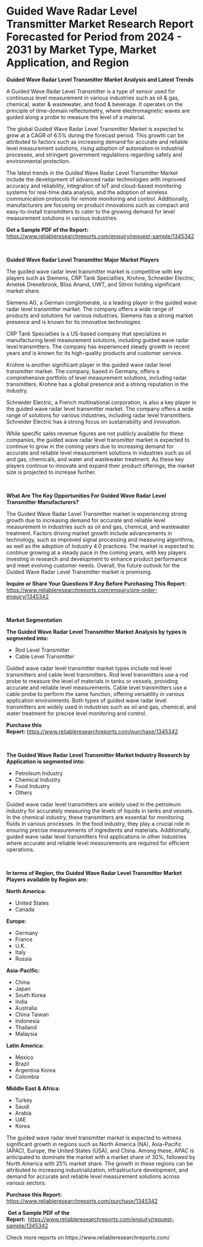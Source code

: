 <p><h1>Guided Wave Radar Level Transmitter Market Research Report Forecasted for Period from 2024 -  2031 by Market Type, Market Application, and Region</h1></p><p><strong>Guided Wave Radar Level Transmitter Market Analysis and Latest Trends</strong></p>
<p><p>A Guided Wave Radar Level Transmitter is a type of sensor used for continuous level measurement in various industries such as oil & gas, chemical, water & wastewater, and food & beverage. It operates on the principle of time-domain reflectometry, where electromagnetic waves are guided along a probe to measure the level of a material.</p><p>The global Guided Wave Radar Level Transmitter Market is expected to grow at a CAGR of 6.5% during the forecast period. This growth can be attributed to factors such as increasing demand for accurate and reliable level measurement solutions, rising adoption of automation in industrial processes, and stringent government regulations regarding safety and environmental protection.</p><p>The latest trends in the Guided Wave Radar Level Transmitter Market include the development of advanced radar technologies with improved accuracy and reliability, integration of IoT and cloud-based monitoring systems for real-time data analysis, and the adoption of wireless communication protocols for remote monitoring and control. Additionally, manufacturers are focusing on product innovations such as compact and easy-to-install transmitters to cater to the growing demand for level measurement solutions in various industries.</p></p>
<p><strong>Get a Sample PDF of the Report:&nbsp;</strong> <a href="https://www.reliableresearchreports.com/enquiry/request-sample/1345342">https://www.reliableresearchreports.com/enquiry/request-sample/1345342</a></p>
<p>&nbsp;</p>
<p><strong>Guided Wave Radar Level Transmitter Major Market Players</strong></p>
<p><p>The guided wave radar level transmitter market is competitive with key players such as Siemens, CRP Tank Specialties, Krohne, Schneider Electric, Ametek Drexelbrook, Bliss Anand, UWT, and Sitron holding significant market share.</p><p>Siemens AG, a German conglomerate, is a leading player in the guided wave radar level transmitter market. The company offers a wide range of products and solutions for various industries. Siemens has a strong market presence and is known for its innovative technologies.</p><p>CRP Tank Specialties is a US-based company that specializes in manufacturing level measurement solutions, including guided wave radar level transmitters. The company has experienced steady growth in recent years and is known for its high-quality products and customer service.</p><p>Krohne is another significant player in the guided wave radar level transmitter market. The company, based in Germany, offers a comprehensive portfolio of level measurement solutions, including radar transmitters. Krohne has a global presence and a strong reputation in the industry.</p><p>Schneider Electric, a French multinational corporation, is also a key player in the guided wave radar level transmitter market. The company offers a wide range of solutions for various industries, including radar level transmitters. Schneider Electric has a strong focus on sustainability and innovation.</p><p>While specific sales revenue figures are not publicly available for these companies, the guided wave radar level transmitter market is expected to continue to grow in the coming years due to increasing demand for accurate and reliable level measurement solutions in industries such as oil and gas, chemicals, and water and wastewater treatment. As these key players continue to innovate and expand their product offerings, the market size is projected to increase further.</p></p>
<p>&nbsp;</p>
<p><strong>What Are The Key Opportunities For Guided Wave Radar Level Transmitter Manufacturers?</strong></p>
<p><p>The Guided Wave Radar Level Transmitter market is experiencing strong growth due to increasing demand for accurate and reliable level measurement in industries such as oil and gas, chemical, and wastewater treatment. Factors driving market growth include advancements in technology, such as improved signal processing and measuring algorithms, as well as the adoption of Industry 4.0 practices. The market is expected to continue growing at a steady pace in the coming years, with key players investing in research and development to enhance product performance and meet evolving customer needs. Overall, the future outlook for the Guided Wave Radar Level Transmitter market is promising.</p></p>
<p><strong>Inquire or Share Your Questions If Any Before Purchasing This Report:</strong> <a href="https://www.reliableresearchreports.com/enquiry/pre-order-enquiry/1345342">https://www.reliableresearchreports.com/enquiry/pre-order-enquiry/1345342</a></p>
<p>&nbsp;</p>
<p><strong>Market Segmentation</strong></p>
<p><strong>The Guided Wave Radar Level Transmitter Market Analysis by types is segmented into:</strong></p>
<p><ul><li>Rod Level Transmitter</li><li>Cable Level Transmitter</li></ul></p>
<p><p>Guided wave radar level transmitter market types include rod level transmitters and cable level transmitters. Rod level transmitters use a rod probe to measure the level of materials in tanks or vessels, providing accurate and reliable level measurements. Cable level transmitters use a cable probe to perform the same function, offering versatility in various application environments. Both types of guided wave radar level transmitters are widely used in industries such as oil and gas, chemical, and water treatment for precise level monitoring and control.</p></p>
<p><strong>Purchase this Report:&nbsp;</strong><a href="https://www.reliableresearchreports.com/purchase/1345342">https://www.reliableresearchreports.com/purchase/1345342</a></p>
<p>&nbsp;</p>
<p><strong>The Guided Wave Radar Level Transmitter Market Industry Research by Application is segmented into:</strong></p>
<p><ul><li>Petroleum Industry</li><li>Chemical Industry</li><li>Food Industry</li><li>Others</li></ul></p>
<p><p>Guided wave radar level transmitters are widely used in the petroleum industry for accurately measuring the levels of liquids in tanks and vessels. In the chemical industry, these transmitters are essential for monitoring fluids in various processes. In the food industry, they play a crucial role in ensuring precise measurements of ingredients and materials. Additionally, guided wave radar level transmitters find applications in other industries where accurate and reliable level measurements are required for efficient operations.</p></p>
<p>&nbsp;</p>
<p><strong>In terms of Region, the Guided Wave Radar Level Transmitter Market Players available by Region are:</strong></p>
<p>
    <p> <strong> North America: </strong>
        <ul>
            <li>United States</li>
            <li>Canada</li>
        </ul>
        </p> 
    <p> <strong> Europe: </strong>
        <ul>
            <li>Germany</li>
            <li>France</li>
            <li>U.K.</li>
            <li>Italy</li>
            <li>Russia</li>
        </ul>
        </p> 
    <p> <strong> Asia-Pacific: </strong>
        <ul>
            <li>China</li>
            <li>Japan</li>
            <li>South Korea</li>
            <li>India</li>
            <li>Australia</li>
            <li>China Taiwan</li>
            <li>Indonesia</li>
            <li>Thailand</li>
            <li>Malaysia</li>
        </ul>
        </p> 
    <p> <strong> Latin America: </strong>
        <ul>
            <li>Mexico</li>
            <li>Brazil</li>
            <li>Argentina Korea</li>
            <li>Colombia</li>
        </ul>
        </p> 
    <p> <strong> Middle East & Africa: </strong>
        <ul>
            <li>Turkey</li>
            <li>Saudi</li>
            <li>Arabia</li>
            <li>UAE</li>
            <li>Korea</li>
        </ul>
    </p>
    </p>
<p><p>The guided wave radar level transmitter market is expected to witness significant growth in regions such as North America (NA), Asia-Pacific (APAC), Europe, the United States (USA), and China. Among these, APAC is anticipated to dominate the market with a market share of 30%, followed by North America with 25% market share. The growth in these regions can be attributed to increasing industrialization, infrastructure development, and demand for accurate and reliable level measurement solutions across various sectors.</p></p>
<p><strong>Purchase this Report: </strong><a href="https://www.reliableresearchreports.com/purchase/1345342">https://www.reliableresearchreports.com/purchase/1345342</a></p>
<p>&nbsp;<strong>Get a Sample PDF of the Report:&nbsp;&nbsp;</strong><a href="https://www.reliableresearchreports.com/enquiry/request-sample/1345342">https://www.reliableresearchreports.com/enquiry/request-sample/1345342</a></p>
<p><strong></strong></p>
<p>Check more reports on https://www.reliableresearchreports.com/</p>